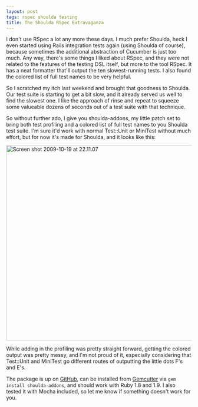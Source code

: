 ```yaml
---
layout: post
tags: rspec shoulda testing
title: The Shoulda RSpec Extravaganza
---
```

I don't use RSpec a lot any more these days. I much prefer Shoulda, heck I even started using Rails integration tests again (using Shoulda of course), because sometimes the additional abstraction of Cucumber is just too much. Any way, there's some things I liked about RSpec, and they were not related to the features of the testing DSL itself, but more to the tool RSpec. It has a neat formatter that'll output the ten slowest-running tests. I also found the colored list of full test names to be very helpful.

So I scratched my itch last weekend and brought that goodness to Shoulda. Our test suite is starting to get a bit slow, and it already served us well to find the slowest one. I like the approach of rinse and repeat to squeeze some valueable dozens of seconds out of a test suite with that technique.

So without further ado, I give you shoulda-addons, my little patch set to bring both test profiling and a colored list of full test names to you Shoulda test suite. I'm sure it'd work with normal Test::Unit or MiniTest without much effort, but for now it's made for Shoulda, and it looks like this:

<img src="http://img.skitch.com/20091019-m5wema3px8e7asmcqnjynq6ib.jpg" alt="Screen shot 2009-10-19 at 22.11.07" width="530"/>

While adding in the profiling was pretty straight forward, getting the colored output was pretty messy, and I'm not proud of it, especially considering that Test::Unit and MiniTest go different routes of outputting the little dots F's and E's.

The package is up on [GitHub](http://github.com/mattmatt/shoulda-addons), can be installed from [Gemcutter](http://www.gemcutter.org) via `gem install shoulda-addons`, and should work with Ruby 1.8 and 1.9. I also tested it with Mocha included, so let me know if something doesn't work for you.